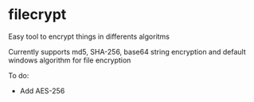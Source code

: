 # filecrypt
Easy tool to encrypt things in differents algoritms

Currently supports md5, SHA-256, base64 string encryption and default windows algorithm for file encryption

To do:
- Add AES-256

